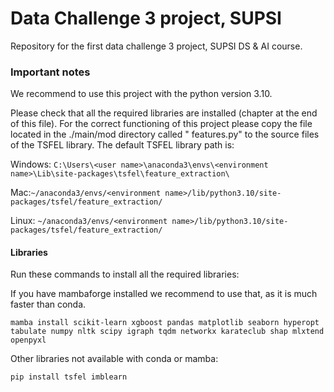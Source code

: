 # Data Challenge 3 project, SUPSI

Repository for the first data challenge 3 project, SUPSI DS &amp; AI course.

### Important notes

We recommend to use this project with the python version 3.10.

Please check that all the required libraries are installed (chapter at the end of this file).
For the correct functioning of this project please copy the file located in the ./main/mod directory called "
features.py"
to the source files of the TSFEL library.
The default TSFEL library path is:

Windows: `C:\Users\<user name>\anaconda3\envs\<environment name>\Lib\site-packages\tsfel\feature_extraction\`

Mac:`~/anaconda3/envs/<environment name>/lib/python3.10/site-packages/tsfel/feature_extraction/`

Linux: `~/anaconda3/envs/<environment name>/lib/python3.10/site-packages/tsfel/feature_extraction/`

#### Libraries

Run these commands to install all the required libraries:

If you have mambaforge installed we recommend to use that, as it is much faster than conda.

`mamba install scikit-learn xgboost pandas matplotlib seaborn hyperopt tabulate numpy nltk scipy igraph tqdm networkx karateclub shap mlxtend openpyxl`

Other libraries not available with conda or mamba:

`pip install tsfel imblearn`
